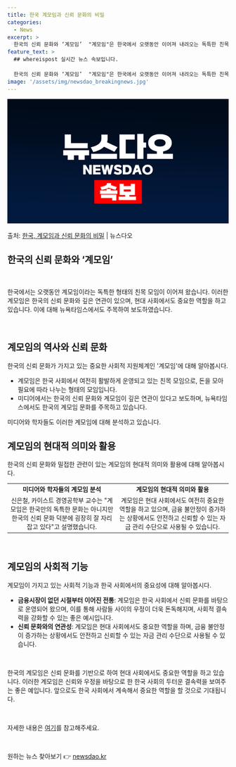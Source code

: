 ```yaml
---
title: 한국 계모임과 신뢰 문화의 비밀
categories:
  - News
excerpt: >
  한국의 신뢰 문화와 ‘계모임’  "계모임"은 한국에서 오랫동안 이어져 내려오는 독특한 친목 모임 중 하나입니…
feature_text: >
  ## whereispost 실시간 뉴스 속보입니다.

  한국의 신뢰 문화와 ‘계모임’  "계모임"은 한국에서 오랫동안 이어져 내려오는 독특한 친목 모임 중 하나입니…
image: '/assets/img/newsdao_breakingnews.jpg'
---
```


![뉴스다오 속보](/assets/img/newsdao_breakingnews.jpg)

<p>출처: <a href="https://newsdao.kr/4459" rel="dofollow">한국, 계모임과 신뢰 문화의 비밀</a> | 뉴스다오</p>

<h2 data-ke-size="size26">한국의 신뢰 문화와 ‘계모임’</h2>
<p data-ke-size="size16">&nbsp;</p>
한국에서는 오랫동안 계모임이라는 독특한 형태의 친목 모임이 이어져 왔습니다. 이러한 계모임은 한국의 신뢰 문화와 깊은 연관이 있으며, 현대 사회에서도 중요한 역할을 하고 있습니다. 이에 대해 뉴욕타임스에서도 주목하여 보도하였습니다.
<p data-ke-size="size16">&nbsp;</p>

<h2 data-ke-size="size26">계모임의 역사와 신뢰 문화</h2>
<p data-ke-size="size16">한국의 신뢰 문화가 가지고 있는 중요한 사회적 지원체계인 '계모임'에 대해 알아봅시다.</p>
<ul>
<li>계모임은 한국 사회에서 여전히 활발하게 운영되고 있는 친목 모임으로, 돈을 모아 필요에 따라 나누는 형태의 모임입니다.</li>
<li>미디어에서는 한국의 신뢰 문화와 계모임이 깊은 연관이 있다고 보도하며, 뉴욕타임스에서도 한국의 계모임 문화를 주목하고 있습니다.</li>
</ul>
<p data-ke-size="size16">미디어와 학자들도 이러한 계모임에 대해 분석하고 있습니다.</p>

<h2 data-ke-size="size26">계모임의 현대적 의미와 활용</h2>
<p data-ke-size="size16">한국의 신뢰 문화와 밀접한 관련이 있는 계모임의 현대적 의미와 활용에 대해 알아봅시다.</p>
<table>
<tbody>
<tr>
<td style="text-align: center; height: 17px;"><b>미디어와 학자들의 계모임 분석</b></td>
<td style="text-align: center; height: 17px;"><b>계모임의 현대적 의미와 활용</b></td>
</tr>
<tr>
<td style="text-align: center; height: 17px;">신은철, 카이스트 경영공학부 교수는 "계모임은 한국만의 독특한 문화는 아니지만 한국의 신뢰 문화 덕분에 굉장히 잘 자리잡고 있다"고 설명했습니다.</td>
<td style="text-align: center; height: 17px;">계모임은 현대 사회에서도 여전히 중요한 역할을 하고 있으며, 금융 불안정이 증가하는 상황에서도 안전하고 신뢰할 수 있는 자금 관리 수단으로 사용될 수 있습니다.</td>
</tr>
</tbody>
</table>
<p data-ke-size="size16">&nbsp;</p>

<h2 data-ke-size="size26">계모임의 사회적 기능</h2>
<p data-ke-size="size16">계모임이 가지고 있는 사회적 기능과 한국 사회에서의 중요성에 대해 알아봅시다.</p>
<ul>
<li><b>금융시장이 없던 시절부터 이어진 전통</b>: 계모임은 한국 사회에서 신뢰 문화를 바탕으로 운영되어 왔으며, 이를 통해 사람들 사이의 우정이 더욱 돈독해지며, 사회적 결속력을 강화할 수 있는 좋은 예시입니다.</li>
<li><b>신뢰 문화와의 연관성</b>: 계모임은 현대 사회에서도 중요한 역할을 하며, 금융 불안정이 증가하는 상황에서도 안전하고 신뢰할 수 있는 자금 관리 수단으로 사용될 수 있습니다.</li>
</ul>
<p data-ke-size="size16">&nbsp;</p>
<p data-ke-size="size16">한국의 계모임은 신뢰 문화를 기반으로 하여 현대 사회에서도 중요한 역할을 하고 있습니다. 이러한 계모임은 신뢰와 우정을 바탕으로 한 한국 사회의 두터운 결속력을 보여주는 좋은 예입니다. 앞으로도 한국 사회에서 계속해서 중요한 역할을 할 것으로 기대됩니다.</p>
<p data-ke-size="size16">&nbsp;</p>
<p data-ke-size="size16">자세한 내용은 <a href="https://newsdao.kr/4459">여기</a>를 참고해주세요.</p>
<p data-ke-size="size16">&nbsp;</p> 

원하는 뉴스 찾아보기 👉 <a href="https://newsdao.kr" rel="dofollow">newsdao.kr</a>


